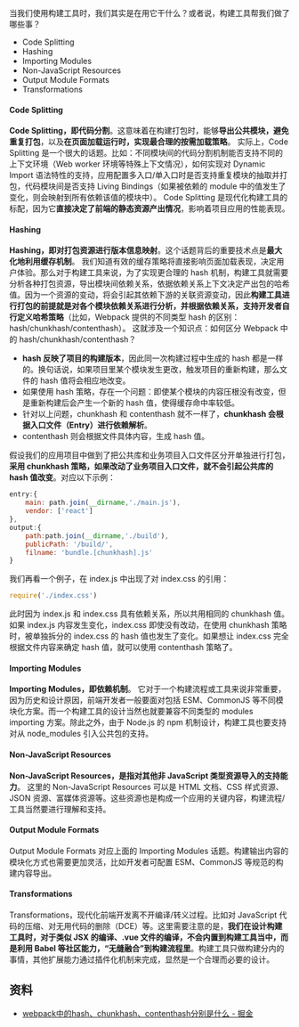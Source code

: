 当我们使用构建工具时，我们其实是在用它干什么？或者说，构建工具帮我们做了哪些事？

- Code Splitting 
- Hashing 
- Importing Modules 
- Non-JavaScript Resources 
- Output Module Formats 
- Transformations 
#### Code Splitting
**Code Splitting，即代码分割**。这意味着在构建打包时，能够**导出公共模块，避免重复打包**，以及**在页面加载运行时，实现最合理的按需加载策略**。
实际上，Code Splitting 是一个很大的话题。比如：不同模块间的代码分割机制能否支持不同的上下文环境（Web worker 环境等特殊上下文情况），如何实现对 Dynamic Import 语法特性的支持，应用配置多入口/单入口时是否支持重复模块的抽取并打包，代码模块间是否支持 Living Bindings（如果被依赖的 module 中的值发生了变化，则会映射到所有依赖该值的模块中）。
Code Splitting 是现代化构建工具的标配，因为它**直接决定了前端的静态资源产出情况**，影响着项目应用的性能表现。
#### Hashing
**Hashing，即对打包资源进行版本信息映射**。这个话题背后的重要技术点是**最大化地利用缓存机制**。
我们知道有效的缓存策略将直接影响页面加载表现，决定用户体验。那么对于构建工具来说，为了实现更合理的 hash 机制，构建工具就需要分析各种打包资源，导出模块间依赖关系，依据依赖关系上下文决定产出包的哈希值。因为一个资源的变动，将会引起其依赖下游的关联资源变动，因此**构建工具进行打包的前提就是对各个模块依赖关系进行分析，并根据依赖关系，支持开发者自行定义哈希策略**（比如，Webpack 提供的不同类型 hash 的区别：hash/chunkhash/contenthash）。
这就涉及一个知识点：如何区分 Webpack 中的 hash/chunkhash/contenthash？

- **hash 反映了项目的构建版本**，因此同一次构建过程中生成的 hash 都是一样的。换句话说，如果项目里某个模块发生更改，触发项目的重新构建，那么文件的 hash 值将会相应地改变。
- 如果使用 hash 策略，存在一个问题：即使某个模块的内容压根没有改变，但是重新构建后会产生一个新的 hash 值，使得缓存命中率较低。
- 针对以上问题，chunkhash 和 contenthash 就不一样了，**chunkhash 会根据入口文件（Entry）进行依赖解析**。
- contenthash 则会根据文件具体内容，生成 hash 值。

假设我们的应用项目中做到了把公共库和业务项目入口文件区分开单独进行打包，**采用 chunkhash 策略，如果改动了业务项目入口文件，就不会引起公共库的 hash 值改变**。对应以下示例：
```javascript
entry:{
    main: path.join(__dirname,'./main.js'),
    vendor: ['react']
},
output:{
    path:path.join(__dirname,'./build'),
    publicPath: '/build/',
    filname: 'bundle.[chunkhash].js'
}
```
我们再看一个例子，在 index.js 中出现了对 index.css 的引用：
```javascript
require('./index.css')
```
此时因为 index.js 和 index.css 具有依赖关系，所以共用相同的 chunkhash 值。如果 index.js 内容发生变化，index.css 即使没有改动，在使用 chunkhash 策略时，被单独拆分的 index.css 的 hash 值也发生了变化。如果想让 index.css 完全根据文件内容来确定 hash 值，就可以使用 contenthash 策略了。
#### Importing Modules
**Importing Modules，即依赖机制**。
它对于一个构建流程或工具来说非常重要，因为历史和设计原因，前端开发者一般要面对包括 ESM、CommonJS 等不同模块化方案。而一个构建工具的设计当然也就要兼容不同类型的 modules importing 方案。除此之外，由于 Node.js 的 npm 机制设计，构建工具也要支持对从 node_modules 引入公共包的支持。
#### Non-JavaScript Resources
**Non-JavaScript Resources，是指对其他非 JavaScript 类型资源导入的支持能力**。
这里的 Non-JavaScript Resources 可以是 HTML 文档、CSS 样式资源、JSON 资源、富媒体资源等。这些资源也是构成一个应用的关键内容，构建流程/工具当然要进行理解和支持。

#### Output Module Formats
Output Module Formats 对应上面的 Importing Modules 话题。构建输出内容的模块化方式也需要更加灵活，比如开发者可配置 ESM、CommonJS 等规范的构建内容导出。

#### Transformations
Transformations，现代化前端开发离不开编译/转义过程。比如对 JavaScript 代码的压缩、对无用代码的删除（DCE）等。这里需要注意的是，**我们在设计构建工具时，对于类似 JSX 的编译、.vue 文件的编译，不会内置到构建工具当中，而是利用 Babel 等社区能力，“无缝融合”到构建流程里**。构建工具只做构建分内的事情，其他扩展能力通过插件化机制来完成，显然是一个合理而必要的设计。

## 资料

- [webpack中的hash、chunkhash、contenthash分别是什么 - 掘金](https://juejin.cn/post/6844903935812059144)


